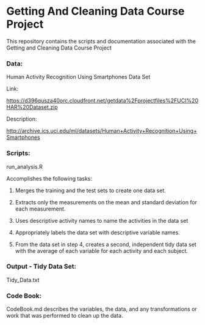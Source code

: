 # Getting And Cleaning Data Course Project
This repository contains the scripts and documentation associated with the
Getting and Cleaning Data Course Project

### Data:
Human Activity Recognition Using Smartphones Data Set

Link: 

https://d396qusza40orc.cloudfront.net/getdata%2Fprojectfiles%2FUCI%20HAR%20Dataset.zip 

Description:

http://archive.ics.uci.edu/ml/datasets/Human+Activity+Recognition+Using+Smartphones 

### Scripts:
run_analysis.R

Accomplishes the following tasks:

1. Merges the training and the test sets to create one data set.

2. Extracts only the measurements on the mean and standard deviation for 
each measurement. 

3. Uses descriptive activity names to name the activities in the data set

4. Appropriately labels the data set with descriptive variable names. 

5. From the data set in step 4, creates a second, independent tidy data set with the average of each variable for each activity and each subject.

### Output - Tidy Data Set:
Tidy_Data.txt

### Code Book:
CodeBook.md describes the variables, the data, and any transformations or work that was performed to clean up the data.
